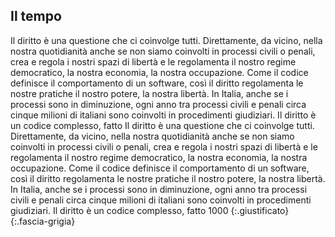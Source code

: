 
## Il tempo


<div class="slider">
  <!-- Primo grafico -->
  <div class="slide">
    <vegachart schema-url="{{site.baseurl}}/assets/charts/trend.json" style="width: 80%"></vegachart>
  </div>
  <!-- Secondo grafico -->
  <div class="slide">
    <vegachart schema-url="{{site.baseurl}}/assets/charts/time_conlegenda.json" style="width: 80%"></vegachart>
  </div>
</div>

Il diritto è una questione che ci coinvolge tutti. Direttamente, da vicino, nella nostra quotidianità anche se non siamo coinvolti in processi civili o penali, crea e regola i nostri spazi di libertà e le regolamenta il nostro regime democratico, la nostra economia, la nostra occupazione. Come il codice definisce il comportamento di un software, così il diritto regolamenta le nostre pratiche il nostro potere, la nostra libertà. In Italia, anche se i processi sono in diminuzione, ogni anno tra processi civili e penali circa cinque milioni di italiani sono coinvolti in procedimenti giudiziari. Il diritto è un codice complesso, fatto Il diritto è una questione che ci coinvolge tutti. Direttamente, da vicino, nella nostra quotidianità anche se non siamo coinvolti in processi civili o penali, crea e regola i nostri spazi di libertà e le regolamenta il nostro regime democratico, la nostra economia, la nostra occupazione. Come il codice definisce il comportamento di un software, così il diritto regolamenta le nostre pratiche il nostro potere, la nostra libertà. In Italia, anche se i processi sono in diminuzione, ogni anno tra processi civili e penali circa cinque milioni di italiani sono coinvolti in procedimenti giudiziari. Il diritto è un codice complesso, fatto 1000
{:.giustificato}
{:.fascia-grigia}